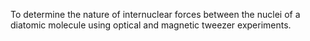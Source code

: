 To determine the nature of internuclear forces between the nuclei of a diatomic molecule using optical and magnetic tweezer experiments.